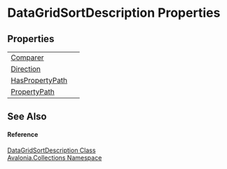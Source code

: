 # DataGridSortDescription Properties




## Properties
<table>
<tr>
<td><a href="P_Avalonia_Collections_DataGridSortDescription_Comparer">Comparer</a></td>
<td> </td>
</tr>
<tr>
<td><a href="P_Avalonia_Collections_DataGridSortDescription_Direction">Direction</a></td>
<td> </td>
</tr>
<tr>
<td><a href="P_Avalonia_Collections_DataGridSortDescription_HasPropertyPath">HasPropertyPath</a></td>
<td> </td>
</tr>
<tr>
<td><a href="P_Avalonia_Collections_DataGridSortDescription_PropertyPath">PropertyPath</a></td>
<td> </td>
</tr>
</table>

## See Also


#### Reference
<a href="T_Avalonia_Collections_DataGridSortDescription">DataGridSortDescription Class</a>  
<a href="N_Avalonia_Collections">Avalonia.Collections Namespace</a>  

